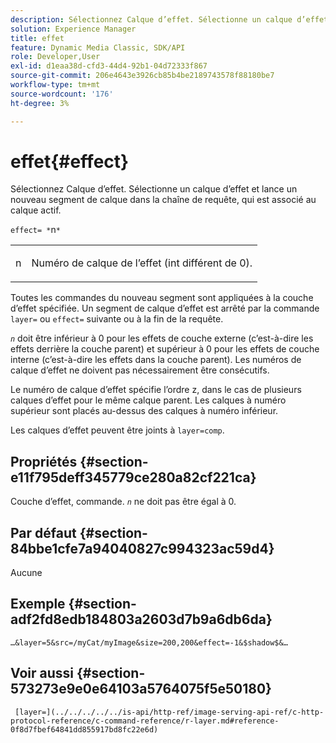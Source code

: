 ```yaml
---
description: Sélectionnez Calque d’effet. Sélectionne un calque d’effet et lance un nouveau segment de calque dans la chaîne de requête, qui est associé au calque actif.
solution: Experience Manager
title: effet
feature: Dynamic Media Classic, SDK/API
role: Developer,User
exl-id: d1eaa38d-cfd3-44d4-92b1-04d72333f867
source-git-commit: 206e4643e3926cb85b4be2189743578f88180be7
workflow-type: tm+mt
source-wordcount: '176'
ht-degree: 3%

---
```


# effet{#effect}

Sélectionnez Calque d’effet. Sélectionne un calque d’effet et lance un nouveau segment de calque dans la chaîne de requête, qui est associé au calque actif.

`effect= *`n`*`

<table id="simpletable_C48DABF486604D2B9F3CBC1CD01AC76D"> 
 <tr class="strow"> 
  <td class="stentry"> <p><span class="codeph"> <span class="varname"> n</span></span> </p> </td> 
  <td class="stentry"> <p>Numéro de calque de l’effet (int différent de 0). </p></td> 
 </tr> 
</table>

Toutes les commandes du nouveau segment sont appliquées à la couche d’effet spécifiée. Un segment de calque d’effet est arrêté par la commande `layer=` ou `effect=` suivante ou à la fin de la requête.

*`n`* doit être inférieur à 0 pour les effets de couche externe (c’est-à-dire les effets derrière la couche parent) et supérieur à 0 pour les effets de couche interne (c’est-à-dire les effets dans la couche parent). Les numéros de calque d’effet ne doivent pas nécessairement être consécutifs.

Le numéro de calque d’effet spécifie l’ordre z, dans le cas de plusieurs calques d’effet pour le même calque parent. Les calques à numéro supérieur sont placés au-dessus des calques à numéro inférieur.

Les calques d’effet peuvent être joints à `layer=comp`.

## Propriétés {#section-e11f795deff345779ce280a82cf221ca}

Couche d’effet, commande. *`n`* ne doit pas être égal à 0.

## Par défaut {#section-84bbe1cfe7a94040827c994323ac59d4}

Aucune

## Exemple {#section-adf2fd8edb184803a2603d7b9a6db6da}

`…&layer=5&src=/myCat/myImage&size=200,200&effect=-1&$shadow$&…`

## Voir aussi {#section-573273e9e0e64103a5764075f5e50180}

` [layer=](../../../../../is-api/http-ref/image-serving-api-ref/c-http-protocol-reference/c-command-reference/r-layer.md#reference-0f8d7fbef64841dd855917bd8fc22e6d)`
